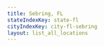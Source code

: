 ```yaml
---
title: Sebring, FL
stateIndexKey: state-fl
cityIndexKey: city-fl-sebring
layout: list_all_locations
---
```

